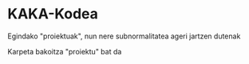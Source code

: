 # KAKA-Kodea
Egindako "proiektuak", nun nere subnormalitatea ageri jartzen dutenak

Karpeta bakoitza "proiektu" bat da
